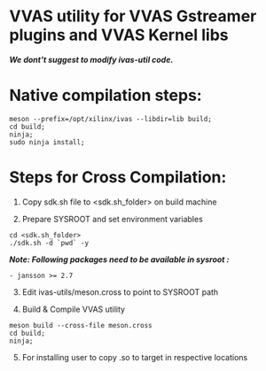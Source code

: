 # VVAS utility for VVAS Gstreamer plugins and VVAS Kernel libs

***We dont't suggest to modify ivas-util code.***

# Native compilation steps:

```
meson --prefix=/opt/xilinx/ivas --libdir=lib build;
cd build;
ninja;
sudo ninja install;
```

# Steps for Cross Compilation:
1. Copy sdk.sh file to <sdk.sh_folder> on build machine

2. Prepare SYSROOT and set environment variables
```
cd <sdk.sh_folder>
./sdk.sh -d `pwd` -y
```

***Note: Following packages need to be available in sysroot :***
```
- jansson >= 2.7
```
3. Edit ivas-utils/meson.cross to point to SYSROOT path

4. Build & Compile VVAS utility
```
meson build --cross-file meson.cross
cd build;
ninja;
```
5. For installing user to copy .so to target in respective locations
